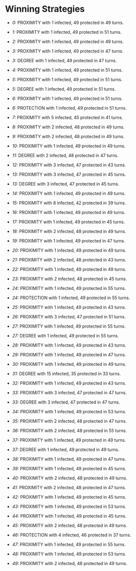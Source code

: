 # Winning Strategies

* _0:_ PROXIMITY with 1 infected, 49 protected in 49 turns.


* _1:_ PROXIMITY with 1 infected, 49 protected in 51 turns.


* _2:_ PROXIMITY with 1 infected, 49 protected in 49 turns.


* _3:_ PROXIMITY with 1 infected, 49 protected in 47 turns.


* _3:_ DEGREE with 1 infected, 49 protected in 47 turns.


* _4:_ PROXIMITY with 1 infected, 49 protected in 51 turns.


* _5:_ PROXIMITY with 1 infected, 49 protected in 51 turns.


* _5:_ DEGREE with 1 infected, 49 protected in 51 turns.


* _6:_ PROXIMITY with 1 infected, 49 protected in 51 turns.


* _6:_ PROTECTION with 1 infected, 49 protected in 51 turns.


* _7:_ PROXIMITY with 5 infected, 45 protected in 41 turns.


* _8:_ PROXIMITY with 2 infected, 48 protected in 49 turns.


* _9:_ PROXIMITY with 2 infected, 48 protected in 49 turns.


* _10:_ PROXIMITY with 1 infected, 49 protected in 49 turns.


* _11:_ DEGREE with 2 infected, 48 protected in 47 turns.


* _12:_ PROXIMITY with 3 infected, 47 protected in 43 turns.


* _13:_ PROXIMITY with 3 infected, 47 protected in 45 turns.


* _13:_ DEGREE with 3 infected, 47 protected in 45 turns.


* _14:_ PROXIMITY with 1 infected, 49 protected in 49 turns.


* _15:_ PROXIMITY with 8 infected, 42 protected in 39 turns.


* _16:_ PROXIMITY with 1 infected, 49 protected in 49 turns.


* _17:_ PROXIMITY with 1 infected, 49 protected in 45 turns.


* _18:_ PROXIMITY with 2 infected, 48 protected in 49 turns.


* _19:_ PROXIMITY with 1 infected, 49 protected in 47 turns.


* _20:_ PROXIMITY with 1 infected, 49 protected in 49 turns.


* _21:_ PROXIMITY with 2 infected, 48 protected in 43 turns.


* _22:_ PROXIMITY with 1 infected, 49 protected in 49 turns.


* _23:_ PROXIMITY with 2 infected, 48 protected in 45 turns.


* _24:_ PROXIMITY with 1 infected, 49 protected in 55 turns.


* _24:_ PROTECTION with 1 infected, 49 protected in 55 turns.


* _25:_ PROXIMITY with 1 infected, 49 protected in 43 turns.


* _26:_ PROXIMITY with 3 infected, 47 protected in 51 turns.


* _27:_ PROXIMITY with 1 infected, 49 protected in 55 turns.


* _27:_ DEGREE with 1 infected, 49 protected in 55 turns.


* _28:_ PROXIMITY with 1 infected, 49 protected in 43 turns.


* _29:_ PROXIMITY with 1 infected, 49 protected in 47 turns.


* _30:_ PROXIMITY with 1 infected, 49 protected in 49 turns.


* _31:_ DEGREE with 15 infected, 35 protected in 33 turns.


* _32:_ PROXIMITY with 1 infected, 49 protected in 43 turns.


* _33:_ PROXIMITY with 3 infected, 47 protected in 47 turns.


* _33:_ DEGREE with 3 infected, 47 protected in 47 turns.


* _34:_ PROXIMITY with 1 infected, 49 protected in 53 turns.


* _35:_ PROXIMITY with 2 infected, 48 protected in 47 turns.


* _36:_ PROXIMITY with 2 infected, 48 protected in 55 turns.


* _37:_ PROXIMITY with 1 infected, 49 protected in 49 turns.


* _37:_ DEGREE with 1 infected, 49 protected in 49 turns.


* _38:_ PROXIMITY with 1 infected, 49 protected in 47 turns.


* _39:_ PROXIMITY with 1 infected, 49 protected in 45 turns.


* _40:_ PROXIMITY with 2 infected, 48 protected in 49 turns.


* _41:_ PROXIMITY with 2 infected, 48 protected in 47 turns.


* _42:_ PROXIMITY with 1 infected, 49 protected in 45 turns.


* _43:_ PROXIMITY with 1 infected, 49 protected in 53 turns.


* _44:_ PROXIMITY with 1 infected, 49 protected in 45 turns.


* _45:_ PROXIMITY with 2 infected, 48 protected in 49 turns.


* _46:_ PROTECTION with 4 infected, 46 protected in 37 turns.


* _47:_ PROXIMITY with 1 infected, 49 protected in 55 turns.


* _48:_ PROXIMITY with 1 infected, 49 protected in 53 turns.


* _49:_ PROXIMITY with 2 infected, 48 protected in 49 turns.


